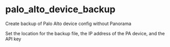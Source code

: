 # palo_alto_device_backup
Create backup of Palo Alto device config without Panorama

Set the location for the backup file, the IP address of the PA device, and the API key
